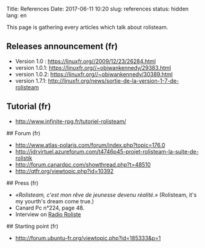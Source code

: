 Title: References
Date: 2017-06-11 10:20
slug: references
status: hidden
lang: en

This page is gathering every articles which talk about rolisteam.

## Releases announcement (fr)
* Version 1.0 : https://linuxfr.org//2009/12/23/26284.html
* version 1.0.1: https://linuxfr.org//~obiwankennedy/29383.html
* version 1.0.2: https://linuxfr.org//~obiwankennedy/30389.html
* version 1.7.1: http://linuxfr.org/news/sortie-de-la-version-1-7-de-rolisteam


## Tutorial (fr)
* http://www.infinite-rpg.fr/tutoriel-rolisteam/


## Forum (fr)
* http://www.atlas-polaris.com/forum/index.php?topic=176.0
* http://jdrvirtuel.azureforum.com/t4746p45-projet-rolisteam-la-suite-de-rolistik
* http://forum.canardpc.com/showthread.php?t=48510
* http://qtfr.org/viewtopic.php?id=10392


## Press (fr)
* *«Rolisteam, c'est mon rêve de jeunesse devenu réalité.»* (Rolisteam, it's my yourth's dream come true.)
* Canard Pc n°224, page 48.
* Interview on [Radio Roliste](http://www.radio-roliste.net/?p=1043)


## Starting point (fr)
* http://forum.ubuntu-fr.org/viewtopic.php?id=185333&p=1

